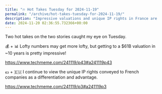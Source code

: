 ```yaml
---
title: "🔥 Hot Takes Tuesday for 2024-11-19"
permalink: "/archive/hot-takes-tuesday-for-2024-11-19/"
description: "Impressive valuations and unique IP rights in France are the highlights of today&#39;s edition!"
date: 2024-11-20 02:36:55.732366+00:00
---
```


<!-- buttondown-editor-mode: fancy --><p>Two hot takes on the two stories caught my eye on Tuesday.</p><p>💰 + 📊 Lofty numbers may get more lofty, but getting to a $61B valuation in ~10 years is pretty impressive!</p><p><a target="_blank" rel="noopener noreferrer nofollow" href="https://www.techmeme.com/241119/p43#a241119p43">https://www.techmeme.com/241119/p43#a241119p43</a></p><p>💶 + 🇪🇺 I continue to view the unique IP rights conveyed to French companies as a differentiation and advantage.</p><p><a target="_blank" rel="noopener noreferrer nofollow" href="https://www.techmeme.com/241119/p3#a241119p3">https://www.techmeme.com/241119/p3#a241119p3</a></p>